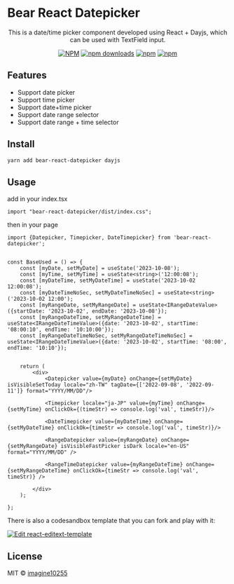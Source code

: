 # Bear React Datepicker

<p align="center">
    This is a date/time picker component developed using React + Dayjs, which can be used with TextField input.
</p>

<div align="center">

[![NPM](https://img.shields.io/npm/v/bear-react-datepicker.svg?style=for-the-badge)](https://www.npmjs.com/package/bear-react-datepicker)
[![npm downloads](https://img.shields.io/npm/dm/bear-react-datepicker.svg?style=for-the-badge)](https://www.npmjs.com/package/bear-react-datepicker)
[![npm](https://img.shields.io/npm/dt/bear-react-datepicker.svg?style=for-the-badge)](https://www.npmjs.com/package/bear-react-datepicker)
[![npm](https://img.shields.io/npm/l/bear-react-datepicker?style=for-the-badge)](https://github.com/imagine10255/bear-react-datepicker/blob/main/LICENSE)

</div>


## Features

- Support date picker
- Support time picker
- Support date+time picker
- Support date range selector
- Support date range + time selector

## Install

```bash
yarn add bear-react-datepicker dayjs
```

## Usage

add in your index.tsx
```tst
import "bear-react-datepicker/dist/index.css";
```

then in your page
```tsx
import {Datepicker, Timepicker, DateTimepicker} from 'bear-react-datepicker';


const BaseUsed = () => {
    const [myDate, setMyDate] = useState('2023-10-08');
    const [myTime, setMyTime] = useState<string>('12:00:08');
    const [myDateTime, setMyDateTime] = useState('2023-10-02 12:00:08');
    const [myDateTimeNoSec, setMyDateTimeNoSec] = useState<string>('2023-10-02 12:00');
    const [myRangeDate, setMyRangeDate] = useState<IRangeDateValue>({startDate: '2023-10-02', endDate: '2023-10-08'});
    const [myRangeDateTime, setMyRangeDateTime] = useState<IRangeDateTimeValue>({date: '2023-10-02', startTime: '08:00:10', endTime: '10:10:00'});
    const [myRangeDateTimeNoSec, setMyRangeDateTimeNoSec] = useState<IRangeDateTimeValue>({date: '2023-10-02', startTime: '08:00', endTime: '10:10'});

    
    return (
        <div>
            <Datepicker value={myDate} onChange={setMyDate} isVisibleSetToday locale="zh-TW" tagDate={['2022-09-08', '2022-09-11']} format="YYYY/MM/DD"/>

            <Timepicker locale="ja-JP" value={myTime} onChange={setMyTime} onClickOk={(timeStr) => console.log('val', timeStr)}/>

            <DateTimepicker value={myDateTime} onChange={setMyDateTime} onClickOk={timeStr => console.log('val', timeStr)}/>

            <RangeDatepicker value={myRangeDate} onChange={setMyRangeDate} isVisibleFastPicker isDark locale="en-US" format="YYYY/MM/DD" />
            
            <RangeTimeDatepicker value={myRangeDateTime} onChange={setMyRangeDateTime} onClickOk={timeStr => console.log('val', timeStr)} />
            
        </div>
    );

};
```


There is also a codesandbox template that you can fork and play with it:

[![Edit react-editext-template](https://codesandbox.io/static/img/play-codesandbox.svg)](https://codesandbox.io/s/9he8m8)


## License

MIT © [imagine10255](https://github.com/imagine10255)

